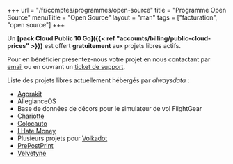 +++
url = "/fr/comptes/programmes/open-source"
title = "Programme Open Source"
menuTitle = "Open Source"
layout = "man"
tags = ["facturation", "open source"]
+++

Un **[pack Cloud Public 10 Go]({{< ref "accounts/billing/public-cloud-prices" >}})** est offert **gratuitement** aux projets libres actifs.

Pour en bénéficier présentez-nous votre projet en nous contactant par [email](mailto:community@alwaysdata.com) ou en ouvrant un [ticket de support](https://admin.alwaysdata.com/support/add/).

Liste des projets libres actuellement hébergés par *alwaysdata* :

- [Agorakit](https://agorakit.org/)
- AllegianceOS
- Base de données de décors pour le simulateur de vol FlightGear
- [Chariotte](https://chariotte.fr/)
- [Colocauto](https://www.colocauto.org)
- [I Hate Money](https://ihatemoney.org/)
- Plusieurs projets pour [Volkadot](https://github.com/Volkadot)
- [PrePostPrint](https://www.prepostprint.org/)
- [Velvetyne](https://velvetyne.fr/)
